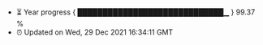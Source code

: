 - ⏳ Year progress { █████████████████████████████▁ } 99.37 %
- ⏰ Updated on Wed, 29 Dec 2021 16:34:11 GMT

